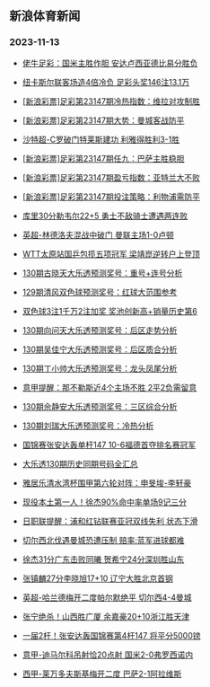 ## 新浪体育新闻 
### 2023-11-13

+ [佬牛足彩：国米主胜作胆 安达卢西亚德比易分胜负](https://sports.sina.com.cn/l/2023-11-12/doc-imzuikxx1832524.shtml)

+ [纽卡斯尔联客场造4倍冷负 足彩头奖146注13.1万](https://sports.sina.com.cn/l/2023-11-12/doc-imzuierw4326482.shtml)

+ [[新浪彩票]足彩第23147期冷热指数：维拉对攻制胜](https://sports.sina.com.cn/l/2023-11-12/doc-imzuierw4328211.shtml)

+ [[新浪彩票]足彩第23147期大势：曼城客战防平](https://sports.sina.com.cn/l/2023-11-12/doc-imzuiesa8726040.shtml)

+ [沙特超-C罗破门特莱斯建功 利雅得胜利3-1胜](https://sports.sina.com.cn/global/others/2023-11-12/doc-imzuiesa8729559.shtml)

+ [[新浪彩票]足彩第23147期任九：巴萨主胜稳胆](https://sports.sina.com.cn/l/2023-11-12/doc-imzuierz1949059.shtml)

+ [[新浪彩票]足彩第23147期盈亏指数：亚特兰大不败](https://sports.sina.com.cn/l/2023-11-12/doc-imzuiesa8726999.shtml)

+ [[新浪彩票]足彩第23147期投注策略：利物浦需防平](https://sports.sina.com.cn/l/2023-11-12/doc-imzuierz1949556.shtml)

+ [库里30分勒韦尔22+5 勇士不敌骑士遭遇两连败](https://sports.sina.com.cn/basketball/nba/2023-11-12/doc-imzuirfv1739572.shtml)

+ [英超-林德洛夫混战中破门 曼联主场1-0卢顿](https://sports.sina.com.cn/g/pl/2023-11-12/doc-imzuiesa8726751.shtml)

+ [WTT太原站国乒包揽五项冠军 梁靖崑逆转户上登顶](https://sports.sina.com.cn/others/pingpang/2023-11-12/doc-imzuknmn8103478.shtml)

+ [130期古晓天大乐透预测奖号：重号+连号分析](https://sports.sina.com.cn/l/2023-11-12/doc-imzuivpu8420653.shtml)

+ [129期清风双色球预测奖号：红球大范围参考](https://sports.sina.com.cn/l/2023-11-09/doc-imztypns0457393.shtml)

+ [双色球3注1千万2注加奖 奖池创新高+销量历史第6](https://sports.sina.com.cn/l/2023-11-12/doc-imzuknmh3698037.shtml)

+ [130期向问天大乐透预测奖号：后区走势分析](https://sports.sina.com.cn/l/2023-11-12/doc-imzuivpt1643065.shtml)

+ [130期吴佳宁大乐透预测奖号：后区质合分析](https://sports.sina.com.cn/l/2023-11-12/doc-imzuivpt1644002.shtml)

+ [130期丁小帅大乐透预测奖号：龙头凤尾分析](https://sports.sina.com.cn/l/2023-11-12/doc-imzuivpu8420982.shtml)

+ [意甲提醒：那不勒斯近4个主场不胜 2平2负需留意](https://sports.sina.com.cn/l/2023-11-12/doc-imzuierz1952216.shtml)

+ [130期佘静安大乐透预测奖号：三区综合分析](https://sports.sina.com.cn/l/2023-11-12/doc-imzuivpu8421085.shtml)

+ [130期刘瑞大乐透预测奖号：冷热分析](https://sports.sina.com.cn/l/2023-11-12/doc-imzuivpn8694189.shtml)

+ [国锦赛张安达轰单杆147 10-6福德首夺排名赛冠军](https://sports.sina.com.cn/others/snooker/2023-11-12/doc-imzukstk7987044.shtml)

+ [大乐透130期历史同期号码全汇总](https://sports.sina.com.cn/l/2023-11-12/doc-imzuizvk8567291.shtml)

+ [雅居乐清水湾杯围甲第六轮对阵：申旻埈-李轩豪](https://sports.sina.com.cn/go/2023-11-12/doc-imzuknme8366080.shtml)

+ [现役本土第一人！徐杰90%命中率单场9记三分](https://sports.sina.com.cn/basketball/cba/2023-11-13/doc-imzukstk7997526.shtml)

+ [日职联提醒：浦和红钻联赛亚冠双线失利 状态下滑](https://sports.sina.com.cn/l/2023-11-12/doc-imzuiesa8729084.shtml)

+ [切尔西北伐遇曼城恐遭压制 赔率:蓝军进球都难](https://sports.sina.com.cn/l/2023-11-12/doc-imzuiesa8723051.shtml)

+ [徐杰31分广东击败同曦 贺希宁24分深圳胜山东](https://sports.sina.com.cn/basketball/cba/2023-11-12/doc-imzuknme8377632.shtml)

+ [张镇麟27分李晓旭17+10 辽宁大胜北京首钢](https://sports.sina.com.cn/basketball/cba/2023-11-12/doc-imzuknme8369433.shtml)

+ [英超-哈兰德梅开二度帕尔默绝平 切尔西4-4曼城](https://sports.sina.com.cn/g/pl/2023-11-13/doc-imzumpwx0778986.shtml)

+ [张宁绝杀！山西胜广厦 余嘉豪20+10浙江胜天津](https://sports.sina.com.cn/basketball/cba/2023-11-12/doc-imzuknmn8102155.shtml)

+ [一届2杆！张安达轰国锦赛第4杆147 将平分5000镑](https://sports.sina.com.cn/others/snooker/2023-11-12/doc-imzuizvr1520739.shtml)

+ [意甲-迪马尔科吊射恰20点射 国米2-0弗罗西诺内](https://sports.sina.com.cn/g/seriea/2023-11-13/doc-imzumpwy7557704.shtml)

+ [西甲-莱万多夫斯基梅开二度 巴萨2-1阿拉维斯](https://sports.sina.com.cn/g/laliga/2023-11-13/doc-imzumpwy7560501.shtml)

